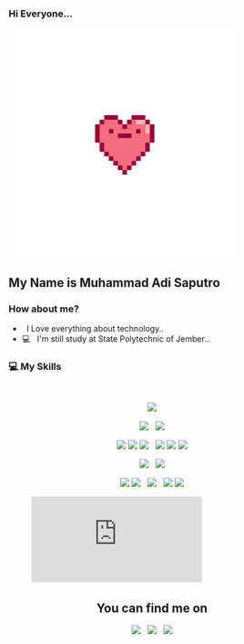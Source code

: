 ### Hi Everyone...
<img src="heart-love.gif" height="400"/>

## My Name is Muhammad Adi Saputro

### How about me?

- &nbsp; I Love everything about technology..
- 💻 &nbsp; I'm still study at State Polytechnic of Jember..

### 💻 My Skills
<br>
  
  <p align="center">
    <img src="https://img.shields.io/badge/Linux-FCC624?style=for-the-badge&logo=linux&logoColor=black" height="25"/>  
  </p>
  
  <p  align="center">

<img src="https://img.shields.io/badge/Laravel-FF2D20?style=for-the-badge&logo=laravel&logoColor=white" height="25"/>  
  &nbsp;
<img src="https://img.shields.io/badge/Codeigniter-EF4223?style=for-the-badge&logo=codeigniter&logoColor=white" height="25"/>
  </p>
  
  <p  align="center">
  <img src="https://img.shields.io/badge/Java-ED8B00?style=for-the-badge&logo=java&logoColor=white" height="25"/>  
  <img src="https://img.shields.io/badge/PHP-777BB4?style=for-the-badge&logo=php&logoColor=white" height="25"/>
  <img src="https://img.shields.io/badge/HTML5-E34F26?style=for-the-badge&logo=html5&logoColor=white" height="25"/>  
  &nbsp;
  <img src="https://img.shields.io/badge/JavaScript-F7DF1E?style=for-the-badge&logo=javascript&logoColor=black" height="25"/>
  <img src="https://img.shields.io/badge/CSS3-1572B6?style=for-the-badge&logo=css3&logoColor=white" height="25"/>
  <img src="https://img.shields.io/badge/Python-00599C?style=for-the-badge&logo=python&logoColor=white" height="25"/> 
</p>

<p align="center">
  <img src="https://img.shields.io/badge/MySQL-005C84?style=for-the-badge&logo=mysql&logoColor=white" height="25">
  &nbsp;
  <img src="https://img.shields.io/badge/MongoDB-48a348?style=for-the-badge&logo=mongodb&logoColor=white" height="25">
</p>

<p align="center">
  <img src="https://img.shields.io/badge/Flutter-02569B?style=for-the-badge&logo=flutter&logoColor=white" height="25">
  <img src="https://img.shields.io/badge/TailwindCSS-06B6D4?style=for-the-badge&logo=tailwindcss&logoColor=white" height="25">
  &nbsp;
  <img src="https://img.shields.io/badge/BootstrapCSS-7952B3?style=for-the-badge&logo=bootstrap&logoColor=white" height="25">
  &nbsp;
  <img src="https://img.shields.io/badge/Vue.js-4FC08D?style=for-the-badge&logo=vue.js&logoColor=white" height="25">
  <img src="https://img.shields.io/badge/nuxt.js-00C58E?style=for-the-badge&logo=nuxtdotjs&logoColor=white" height="25">
</p>
<figure><embed src="https://wakatime.com/share/@2e3c274f-9d3e-4961-9249-09ad2fcdba88/daa4b7df-ccb2-4285-8a6a-bbc6b57873d0.svg"></embed></figure>

<h2 align="center">
  You can find me on  
</h2>

<p align="center">
  <a target="_blank" href="mailto:muhammadxxz7@gmail.com"><img src="https://img.shields.io/badge/Gmail-D14836?style=for-the-badge&logo=gmail&logoColor=white" height="25"></a>
  &nbsp;
  <a target="_blank" href="https://www.instagram.com/m_adi_sptro/"><img src="https://img.shields.io/badge/Instagram-E4405F?style=for-the-badge&logo=instagram&logoColor=white" height="25"></a>
  &nbsp;
  <a target="_blank" href="https://wa.me/+6285748314069"><img src="https://img.shields.io/badge/WhatsApp-25D366?style=for-the-badge&logo=whatsapp&logoColor=white" height="25"></a>
</p>
